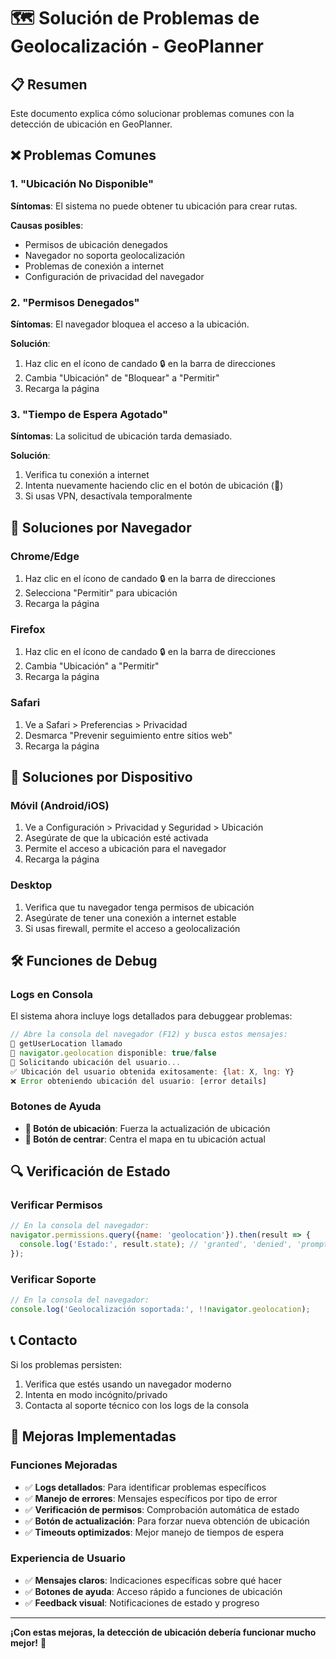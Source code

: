 # 🗺️ Solución de Problemas de Geolocalización - GeoPlanner

## 📋 Resumen

Este documento explica cómo solucionar problemas comunes con la detección de ubicación en GeoPlanner.

## ❌ Problemas Comunes

### 1. **"Ubicación No Disponible"**
**Síntomas**: El sistema no puede obtener tu ubicación para crear rutas.

**Causas posibles**:
- Permisos de ubicación denegados
- Navegador no soporta geolocalización
- Problemas de conexión a internet
- Configuración de privacidad del navegador

### 2. **"Permisos Denegados"**
**Síntomas**: El navegador bloquea el acceso a la ubicación.

**Solución**:
1. Haz clic en el ícono de candado 🔒 en la barra de direcciones
2. Cambia "Ubicación" de "Bloquear" a "Permitir"
3. Recarga la página

### 3. **"Tiempo de Espera Agotado"**
**Síntomas**: La solicitud de ubicación tarda demasiado.

**Solución**:
1. Verifica tu conexión a internet
2. Intenta nuevamente haciendo clic en el botón de ubicación (📍)
3. Si usas VPN, desactívala temporalmente

## 🔧 Soluciones por Navegador

### Chrome/Edge
1. Haz clic en el ícono de candado 🔒 en la barra de direcciones
2. Selecciona "Permitir" para ubicación
3. Recarga la página

### Firefox
1. Haz clic en el ícono de candado 🔒 en la barra de direcciones
2. Cambia "Ubicación" a "Permitir"
3. Recarga la página

### Safari
1. Ve a Safari > Preferencias > Privacidad
2. Desmarca "Prevenir seguimiento entre sitios web"
3. Recarga la página

## 📱 Soluciones por Dispositivo

### Móvil (Android/iOS)
1. Ve a Configuración > Privacidad y Seguridad > Ubicación
2. Asegúrate de que la ubicación esté activada
3. Permite el acceso a ubicación para el navegador
4. Recarga la página

### Desktop
1. Verifica que tu navegador tenga permisos de ubicación
2. Asegúrate de tener una conexión a internet estable
3. Si usas firewall, permite el acceso a geolocalización

## 🛠️ Funciones de Debug

### Logs en Consola
El sistema ahora incluye logs detallados para debuggear problemas:

```javascript
// Abre la consola del navegador (F12) y busca estos mensajes:
📍 getUserLocation llamado
📍 navigator.geolocation disponible: true/false
📍 Solicitando ubicación del usuario...
✅ Ubicación del usuario obtenida exitosamente: {lat: X, lng: Y}
❌ Error obteniendo ubicación del usuario: [error details]
```

### Botones de Ayuda
- **📍 Botón de ubicación**: Fuerza la actualización de ubicación
- **🎯 Botón de centrar**: Centra el mapa en tu ubicación actual

## 🔍 Verificación de Estado

### Verificar Permisos
```javascript
// En la consola del navegador:
navigator.permissions.query({name: 'geolocation'}).then(result => {
  console.log('Estado:', result.state); // 'granted', 'denied', 'prompt'
});
```

### Verificar Soporte
```javascript
// En la consola del navegador:
console.log('Geolocalización soportada:', !!navigator.geolocation);
```

## 📞 Contacto

Si los problemas persisten:
1. Verifica que estés usando un navegador moderno
2. Intenta en modo incógnito/privado
3. Contacta al soporte técnico con los logs de la consola

## 🎯 Mejoras Implementadas

### Funciones Mejoradas
- ✅ **Logs detallados**: Para identificar problemas específicos
- ✅ **Manejo de errores**: Mensajes específicos por tipo de error
- ✅ **Verificación de permisos**: Comprobación automática de estado
- ✅ **Botón de actualización**: Para forzar nueva obtención de ubicación
- ✅ **Timeouts optimizados**: Mejor manejo de tiempos de espera

### Experiencia de Usuario
- ✅ **Mensajes claros**: Indicaciones específicas sobre qué hacer
- ✅ **Botones de ayuda**: Acceso rápido a funciones de ubicación
- ✅ **Feedback visual**: Notificaciones de estado y progreso

---

**¡Con estas mejoras, la detección de ubicación debería funcionar mucho mejor!** 🎉
